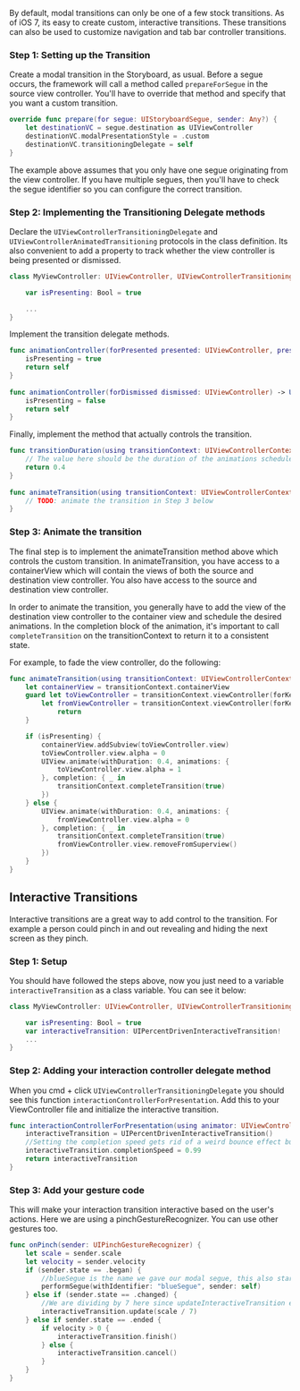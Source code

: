 By default, modal transitions can only be one of a few stock transitions. As of iOS 7, its easy to create custom, interactive transitions. These transitions can also be used to customize navigation and tab bar controller transitions.

### Step 1: Setting up the Transition

Create a modal transition in the Storyboard, as usual. Before a segue occurs, the framework will call a method called `prepareForSegue` in the source view controller. You'll have to override that method and specify that you want a custom transition.

```swift
override func prepare(for segue: UIStoryboardSegue, sender: Any?) {
    let destinationVC = segue.destination as UIViewController
    destinationVC.modalPresentationStyle = .custom
    destinationVC.transitioningDelegate = self
}
```

The example above assumes that you only have one segue originating from the view controller. If you have multiple segues, then you'll have to check the segue identifier so you can configure the correct transition.

### Step 2: Implementing the Transitioning Delegate methods

Declare the `UIViewControllerTransitioningDelegate` and `UIViewControllerAnimatedTransitioning` protocols in the class definition. Its also convenient to add a property to track whether the view controller is being presented or dismissed.

```swift
class MyViewController: UIViewController, UIViewControllerTransitioningDelegate, UIViewControllerAnimatedTransitioning {

    var isPresenting: Bool = true

    ...
}

```

Implement the transition delegate methods.

```swift
func animationController(forPresented presented: UIViewController, presenting: UIViewController, source: UIViewController) -> UIViewControllerAnimatedTransitioning? {
    isPresenting = true
    return self
}
    
func animationController(forDismissed dismissed: UIViewController) -> UIViewControllerAnimatedTransitioning? {
    isPresenting = false
    return self
}      
```

Finally, implement the method that actually controls the transition.

```swift
func transitionDuration(using transitionContext: UIViewControllerContextTransitioning?) -> TimeInterval {
    // The value here should be the duration of the animations scheduled in the animationTransition method
    return 0.4
}
    
func animateTransition(using transitionContext: UIViewControllerContextTransitioning) {
    // TODO: animate the transition in Step 3 below
} 

```

### Step 3: Animate the transition

The final step is to implement the animateTransition method above which controls the custom transition. In animateTransition, you have access to a containerView which will contain the views of both the source and destination view controller. You also have access to the source and destination view controller.

In order to animate the transition, you generally have to add the view of the destination view controller to the container view and schedule the desired animations. In the completion block of the animation, it's important to call `completeTransition` on the transitionContext to return it to a consistent state.

For example, to fade the view controller, do the following:

```swift
func animateTransition(using transitionContext: UIViewControllerContextTransitioning) {
    let containerView = transitionContext.containerView
    guard let toViewController = transitionContext.viewController(forKey: .to),
        let fromViewController = transitionContext.viewController(forKey: .from) else {
            return
    }

    if (isPresenting) {
        containerView.addSubview(toViewController.view)
        toViewController.view.alpha = 0
        UIView.animate(withDuration: 0.4, animations: {
            toViewController.view.alpha = 1
        }, completion: { _ in
            transitionContext.completeTransition(true)
        })
    } else {
        UIView.animate(withDuration: 0.4, animations: {
            fromViewController.view.alpha = 0
        }, completion: { _ in
            transitionContext.completeTransition(true)
            fromViewController.view.removeFromSuperview()
        })
    }
}
```

## Interactive Transitions

Interactive transitions are a great way to add control to the transition. For example a person could pinch in and out revealing and hiding the next screen as they pinch.

### Step 1: Setup

You should have followed the steps above, now you just need to a variable `interactiveTransition` as a class variable. You can see it below:

```swift
class MyViewController: UIViewController, UIViewControllerTransitioningDelegate, UIViewControllerAnimatedTransitioning {

    var isPresenting: Bool = true
    var interactiveTransition: UIPercentDrivenInteractiveTransition!
    ...
}

```

### Step 2: Adding your interaction controller delegate method

When you cmd + click `UIViewControllerTransitioningDelegate` you should see this function `interactionControllerForPresentation`. Add this to your ViewController file and initialize the interactive transition.

```swift
func interactionControllerForPresentation(using animator: UIViewControllerAnimatedTransitioning) -> UIViewControllerInteractiveTransitioning? {
    interactiveTransition = UIPercentDrivenInteractiveTransition()
    //Setting the completion speed gets rid of a weird bounce effect bug when transitions complete
    interactiveTransition.completionSpeed = 0.99
    return interactiveTransition
}
```

### Step 3: Add your gesture code

This will make your interaction transition interactive based on the user's actions. Here we are using a pinchGestureRecognizer. You can use other gestures too.

```swift
func onPinch(sender: UIPinchGestureRecognizer) {
    let scale = sender.scale
    let velocity = sender.velocity
    if (sender.state == .began) {
        //blueSegue is the name we gave our modal segue, this also starts our interactive transition
        performSegue(withIdentifier: "blueSegue", sender: self)
    } else if (sender.state == .changed) {
        //We are dividing by 7 here since updateInteractiveTransition expects a number between 0 and 1
        interactiveTransition.update(scale / 7)
    } else if sender.state == .ended {
        if velocity > 0 {
            interactiveTransition.finish()
        } else {
            interactiveTransition.cancel()
        }
    }
}
```